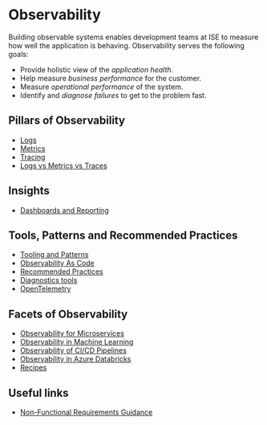# Observability

Building observable systems enables development teams at ISE to measure how well the application is behaving. Observability serves the following goals:

- Provide holistic view of the _application health_.
- Help measure _business performance_ for the customer.
- Measure _operational performance_ of the system.
- Identify and _diagnose failures_ to get to the problem fast.

## Pillars of Observability

- [Logs](pillars/logging.md)
- [Metrics](pillars/metrics.md)
- [Tracing](pillars/tracing.md)
- [Logs vs Metrics vs Traces](log_vs_metric_vs_trace.md)

## Insights

- [Dashboards and Reporting](pillars/dashboard.md)

## Tools, Patterns and Recommended Practices

- [Tooling and Patterns](tools/README.md)
- [Observability As Code](observability_as_code.md)
- [Recommended Practices](best_practices.md)
- [Diagnostics tools](diagnostic_tools.md)
- [OpenTelemetry](tools/OpenTelemetry.md)

## Facets of Observability

- [Observability for Microservices](microservices.md)
- [Observability in Machine Learning](ml_observability.md)
- [Observability of CI/CD Pipelines](observability_pipelines.md)
- [Observability in Azure Databricks](observability_databricks.md)
- [Recipes](recipes_observability.md)

## Useful links

- [Non-Functional Requirements Guidance](../design/design_patterns/non_functional_requirements_capture_guide.md)
